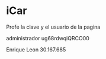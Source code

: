 # iCar

Profe la clave y el usuario de la pagina

administrador
ug68rdwqiQRCO00

Enrique Leon
30.167.685
